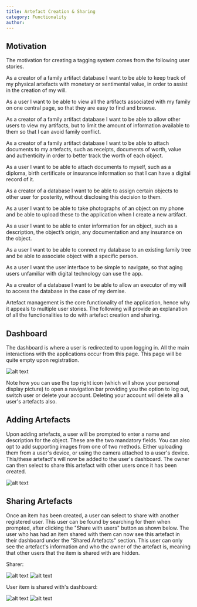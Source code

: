 ```yaml
---
title: Artefact Creation & Sharing
category: Functionality
author:
---
```


## Motivation

The motivation for creating a tagging system comes from the following user stories.

As a creator of a family artifact database I want to be able to keep track of my physical artefacts with monetary or sentimental value, in order to assist in the creation of my will.

As a user I want to be able to view all the artifacts associated with my family on one central page, so that they are easy to find and browse.

As a creator of a family artifact database I want to be able to allow other users to view my artifacts, but to limit the amount of information available to them so that I can avoid family conflict.

As a creator of a family artifact database I want to be able to attach documents to my artefacts, such as receipts, documents of worth, value and authenticity in order to better track the worth of each object.

As a user I want to be able to attach documents to myself, such as a diploma, birth certificate or insurance information so that I can have a digital record of it.

As a creator of a database I want to be able to assign certain objects to other user for posterity, without disclosing this decision to them.

As a user I want to be able to take photographs of an object on my phone and be able to upload these to the application when I create a new artifact.

As a user I want to be able to enter information for an object, such as a description, the object’s origin, any documentation and any insurance on the object.

As a user I want to be able to connect my database to an existing family tree and be able to associate object with a specific person.

As a user I want the user interface to be simple to navigate, so that aging users unfamiliar with digital technology can use the app.

As a creator of a database I want to be able to allow an executor of my will to access the database in the case of my demise.


Artefact management is the core functionality of the application, hence why it appeals to multiple user stories. The following will provide an explanation of all the functionalities to do with artefact creation and sharing.


## Dashboard

The dashboard is where a user is redirected to upon logging in. All the main interactions with the applications occur from this page. This page will be quite empty upon registration.

![alt text](EmptyDashboard.png "Empty Dashboard")

Note how you can use the top right icon (which will show your personal display picture) to open a navigation bar providing you the option to log out, switch user or delete your account. Deleting your account will delete all a user's artefacts also.


## Adding Artefacts
Upon adding artefacts, a user will be prompted to enter a name and description for the object. These are the two mandatory fields. You can also opt to add supporting images from one of two methods. Either uploading them from a user's device, or using the camera attached to a user's device. This/these artefact's will now be added to the user's dashboard. The owner can then select to share this artefact with other users once it has been created.

![alt text](NewArtefact.png "New Artefact Pop Up")

## Sharing Artefacts
Once an item has been created, a user can select to share with another registered user. This user can be found by searching for them when prompted, after clicking the "Share with users" button as shown below. The user who has had an item shared with them can now see this artefact in their dashboard under the "Shared Artefacts" section. This user can only see the artefact's information and who the owner of the artefact is, meaning that other users that the item is shared with are hidden.

Sharer:


![alt text](Share.png "Share with users")
![alt text](Search.png "Search for users")



User item is shared with's dashboard:


![alt text](sharee.png "Shared Dashboard")
![alt text](SharedItem.png "Shared Item View")
